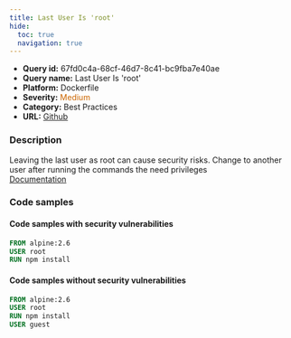 ```yaml
---
title: Last User Is 'root'
hide:
  toc: true
  navigation: true
---
```


<style>
  .highlight .hll {
    background-color: #ff171742;
  }
  .md-content {
    max-width: 1100px;
    margin: 0 auto;
  }
</style>

-   **Query id:** 67fd0c4a-68cf-46d7-8c41-bc9fba7e40ae
-   **Query name:** Last User Is 'root'
-   **Platform:** Dockerfile
-   **Severity:** <span style="color:#C60">Medium</span>
-   **Category:** Best Practices
-   **URL:** [Github](https://github.com/Checkmarx/kics/tree/master/assets/queries/dockerfile/last_user_is_root)

### Description
Leaving the last user as root can cause security risks. Change to another user after running the commands the need privileges<br>
[Documentation](https://docs.docker.com/engine/reference/builder/#user)

### Code samples
#### Code samples with security vulnerabilities
```dockerfile title="Postitive test num. 1 - dockerfile file" hl_lines="2"
FROM alpine:2.6
USER root
RUN npm install
```


#### Code samples without security vulnerabilities
```dockerfile title="Negative test num. 1 - dockerfile file"
FROM alpine:2.6
USER root
RUN npm install
USER guest
```

